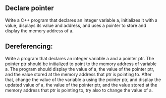 ## Declare pointer

Write a C++ program that declares an integer variable a, initializes it with a value, displays its value and address, and uses a pointer to store and display the memory address of a.

## Dereferencing:

Write a program that declares an integer variable a and a pointer ptr. The pointer ptr should be initialized to point to the memory address of variable a. The program should display the value of a, the value of the pointer ptr, and the value stored at the memory address that ptr is pointing to. After that, change the value of the variable a using the pointer ptr, and display the updated value of a, the value of the pointer ptr, and the value stored at the memory address that ptr is pointing to, try also to change the value of a.
